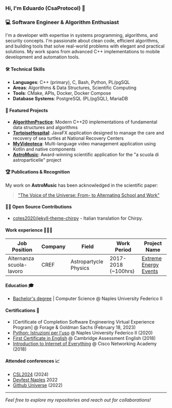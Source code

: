 ### Hi, I'm Eduardo (CsaProtocol) 👋

### 💻 Software Engineer & Algorithm Enthusiast

I'm a developer with expertise in systems programming, algorithms, and security concepts. I'm passionate about clean code, efficient algorithms, and building tools that solve real-world problems with elegant and practical solutions. My work spans from advanced C++ implementations to mobile development and automation tools.

#### 🛠️ Technical Skills
- **Languages**: C++ (primary), C, Bash, Python, PL/pgSQL
- **Areas**: Algorithms & Data Structures, Scientific Computing
- **Tools**: CMake, APIs, Docker, Docker Compose
- **Database Systems**: PostgreSQL (PL/pgSQL), MariaDB

#### 🚀 Featured Projects
- **[AlgorithmPractice](https://github.com/CsaProtocol/AlgorithmPractice)**: Modern C++20 implementations of fundamental data structures and algorithms
- **[TortoiseHospital](https://github.com/CsaProtocol/TortoiseHospital)**: JavaFX application designed to manage the care and recovery of sea turtles at National Recovery Centers
- **[MyVideoteca](https://github.com/CsaProtocol/MyVideoteca)**: Multi-language video management application using Kotlin and native components
- **[AstroMusic](https://github.com/CsaProtocol/AstroMusic)**: Award-winning scientific application for the "a scuola di astroparticelle" project

#### 🏆 Publications & Recognition
My work on **AstroMusic** has been acknowledged in the scientific paper:
> ["The Voice of the Universe: From- to Alternating School and Work"](https://www.researchgate.net/publication/322478644_The_Voice_of_the_Universe_From-_to_Alternating_School_and_Work)

#### 👨‍💻 Open Source Contributions

- [cotes2020/jekyll-theme-chirpy](https://github.com/cotes2020/jekyll-theme-chirpy) - Italian translation for Chirpy.

#### Work experience 🧑🏻‍💻
| Job Position | Company | Field | Work Period | Project Name |
| ---------------------------- | ------------------ | ---------------------------- | -------------------------- | -------------------------- |
|  Alternanza scuola-lavoro | CREF | Astropartycle Physics | 2017-2018 (~100hrs) |  [Extreme Energy Events](https://eee.centrofermi.it/en/) |

#### Education 🎓
- [Bachelor's degree](https://informatica.dieti.unina.it/index.php/it/) | Computer Science @ Naples University Federico II 

#### Certifications 📜

- [Certificate of Completion Software Engineering Virtual Experience Program] @ Forage & Goldman Sachs (February 18, 2023)
- [Python: Istruzioni per l'uso](https://www.coursera.org/account/accomplishments/certificate/2VLFJRXASC7J) @ Naples University Federico II (2020)
- [First Certificate in English]() @ Cambridge Assessment English (2018)
- [Introduction to Internet of Everything]() @ Cisco Networking Academy (2018)

#### Attended conferences 📈
- [CSL2024](https://csl2024.github.io/Home/) (2024)
- [Devfest Naples](https://gdgnapoli.it/) 2022
- [Github Universe](https://githubuniverse.com/) (2022)

---

*Feel free to explore my repositories and reach out for collaborations!*
